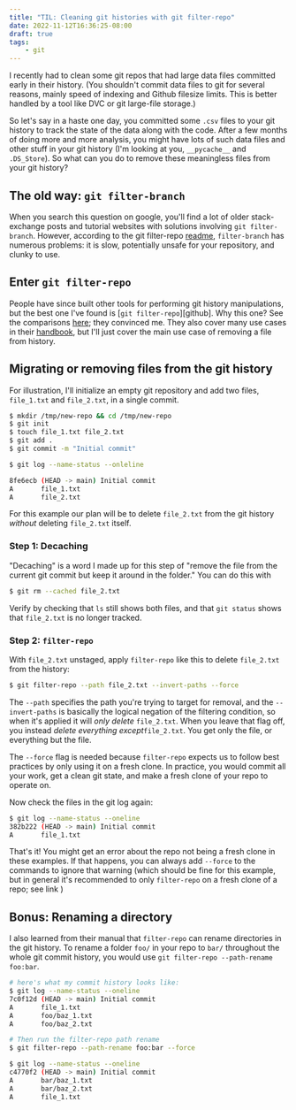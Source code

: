 ```yaml
---
title: "TIL: Cleaning git histories with git filter-repo"
date: 2022-11-12T16:36:25-08:00
draft: true
tags:
    - git
---
```


I recently had to clean some git repos that had large data files committed early in their history.
(You shouldn't commit data files to git for several reasons, mainly speed of indexing and Github filesize limits.
This is better handled by a tool like DVC or git large-file storage.)

So let's say in a haste one day, you committed some `.csv` files to your git history to track the state of the data along with the code. After a few months of doing more and more analysis, you might have lots of such data files and other stuff in your git history (I'm looking at you, `__pycache__` and `.DS_Store`). So what can you do to remove these meaningless files from your git history?

## The old way: `git filter-branch`

When you search this question on google, you'll find a lot of older stack-exchange posts and tutorial websites with solutions involving `git filter-branch`. However, according to the git filter-repo [readme][filter_repo_github_subsec], `filter-branch` has numerous problems: it is slow, potentially unsafe for your repository, and clunky to use.


## Enter `git filter-repo`

People have since built other tools for performing git history manipulations, but the best one I've found is [`git filter-repo`][github]. Why this one? See the comparisons [here][filter_repo_github_subsec]; they convinced me.
They also cover many use cases in their [handbook][manpage], but I'll just cover the main use case of removing a file from history.


## Migrating or removing files from the git history

For illustration, I'll initialize an empty git repository and add two files, `file_1.txt` and `file_2.txt`, in a single commit.

```bash
$ mkdir /tmp/new-repo && cd /tmp/new-repo
$ git init
$ touch file_1.txt file_2.txt
$ git add .
$ git commit -m "Initial commit"
```

```bash
$ git log --name-status --onleline

8fe6ecb (HEAD -> main) Initial commit
A       file_1.txt
A       file_2.txt
```

For this example our plan will be to delete `file_2.txt` from the git history _without_ deleting `file_2.txt` itself.

### Step 1: Decaching

"Decaching" is a word I made up for this step of "remove the file from the current git commit but keep it around in the folder." You can do this with

```bash
$ git rm --cached file_2.txt
```

Verify by checking that `ls` still shows both files, and that `git status` shows that `file_2.txt` is no longer tracked.

### Step 2: `filter-repo`

With `file_2.txt` unstaged, apply `filter-repo` like this to delete `file_2.txt` from the history:

```bash
$ git filter-repo --path file_2.txt --invert-paths --force
```

The `--path` specifies the path you're trying to target for removal, and the `--invert-paths` is basically the logical negation of the filtering condition, so when it's applied it will _only delete_ `file_2.txt`. When you leave that flag off, you instead _delete everything except_`file_2.txt`. You get only the file, or everything but the file.

The `--force` flag is needed because `filter-repo` expects us to follow best practices by only using it on a fresh clone. 
In practice, you would commit all your work, get a clean git state, and make a fresh clone of your repo to operate on.
<!-- todo: find the link I'm thinking of -->

Now check the files in the git log again:

```bash
$ git log --name-status --oneline                         
382b222 (HEAD -> main) Initial commit
A       file_1.txt
```

That's it! You might get an error about the repo not being a fresh clone in these examples. If that happens, you can always add `--force` to the commands to ignore that warning (which should be fine for this example,  but in general it's recommended to only `filter-repo` on a fresh clone of a repo; see link )
<!-- todo: get link -->

## Bonus: Renaming a directory

I also learned from their manual that `filter-repo` can rename directories in the git history. To rename a folder `foo/` in your repo to `bar/` throughout the whole git commit history, you would use `git filter-repo --path-rename foo:bar`.

```bash
# here's what my commit history looks like:
$ git log --name-status --oneline
7c0f12d (HEAD -> main) Initial commit
A       file_1.txt
A       foo/baz_1.txt
A       foo/baz_2.txt

# Then run the filter-repo path rename
$ git filter-repo --path-rename foo:bar --force

$ git log --name-status --oneline
c4770f2 (HEAD -> main) Initial commit
A       bar/baz_1.txt
A       bar/baz_2.txt
A       file_1.txt
```

[filter_repo_github]: https://github.com/newren/git-filter-repo
[filter_repo_github_subsec]: https://github.com/newren/git-filter-repo#why-filter-repo-instead-of-other-alternatives
[manpage]: https://htmlpreview.github.io/?https://github.com/newren/git-filter-repo/blob/docs/html/git-filter-repo.html